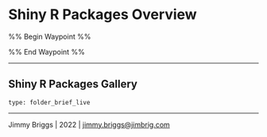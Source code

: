 # Shiny R Packages Overview

%% Begin Waypoint %%


%% End Waypoint %%

---

## Shiny R Packages Gallery

````ccard
type: folder_brief_live
````

---

Jimmy Briggs | 2022 | <jimmy.briggs@jimbrig.com>

